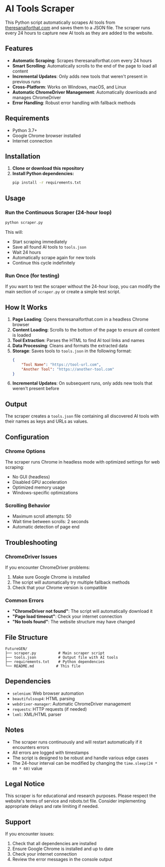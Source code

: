 # AI Tools Scraper

This Python script automatically scrapes AI tools from [theresanaiforthat.com](https://theresanaiforthat.com/) and saves them to a JSON file. The scraper runs every 24 hours to capture new AI tools as they are added to the website.

## Features

- **Automatic Scraping**: Scrapes theresanaiforthat.com every 24 hours
- **Smart Scrolling**: Automatically scrolls to the end of the page to load all content
- **Incremental Updates**: Only adds new tools that weren't present in previous runs
- **Cross-Platform**: Works on Windows, macOS, and Linux
- **Automatic ChromeDriver Management**: Automatically downloads and manages ChromeDriver
- **Error Handling**: Robust error handling with fallback methods

## Requirements

- Python 3.7+
- Google Chrome browser installed
- Internet connection

## Installation

1. **Clone or download this repository**
2. **Install Python dependencies:**
   ```bash
   pip install -r requirements.txt
   ```

## Usage

### Run the Continuous Scraper (24-hour loop)

```bash
python scraper.py
```

This will:
- Start scraping immediately
- Save all found AI tools to `tools.json`
- Wait 24 hours
- Automatically scrape again for new tools
- Continue this cycle indefinitely

### Run Once (for testing)

If you want to test the scraper without the 24-hour loop, you can modify the main section of `scraper.py` or create a simple test script.

## How It Works

1. **Page Loading**: Opens theresanaiforthat.com in a headless Chrome browser
2. **Content Loading**: Scrolls to the bottom of the page to ensure all content is loaded
3. **Tool Extraction**: Parses the HTML to find AI tool links and names
4. **Data Processing**: Cleans and formats the extracted data
5. **Storage**: Saves tools to `tools.json` in the following format:
   ```json
   {
       "Tool Name": "https://tool-url.com",
       "Another Tool": "https://another-tool.com"
   }
   ```
6. **Incremental Updates**: On subsequent runs, only adds new tools that weren't present before

## Output

The scraper creates a `tools.json` file containing all discovered AI tools with their names as keys and URLs as values.

## Configuration

### Chrome Options
The scraper runs Chrome in headless mode with optimized settings for web scraping:
- No GUI (headless)
- Disabled GPU acceleration
- Optimized memory usage
- Windows-specific optimizations

### Scrolling Behavior
- Maximum scroll attempts: 50
- Wait time between scrolls: 2 seconds
- Automatic detection of page end

## Troubleshooting

### ChromeDriver Issues
If you encounter ChromeDriver problems:
1. Make sure Google Chrome is installed
2. The script will automatically try multiple fallback methods
3. Check that your Chrome version is compatible

### Common Errors
- **"ChromeDriver not found"**: The script will automatically download it
- **"Page load timeout"**: Check your internet connection
- **"No tools found"**: The website structure may have changed

## File Structure

```
FutureGEN/
├── scraper.py          # Main scraper script
├── tools.json          # Output file with AI tools
├── requirements.txt    # Python dependencies
└── README.md          # This file
```

## Dependencies

- `selenium`: Web browser automation
- `beautifulsoup4`: HTML parsing
- `webdriver-manager`: Automatic ChromeDriver management
- `requests`: HTTP requests (if needed)
- `lxml`: XML/HTML parser

## Notes

- The scraper runs continuously and will restart automatically if it encounters errors
- All errors are logged with timestamps
- The script is designed to be robust and handle various edge cases
- The 24-hour interval can be modified by changing the `time.sleep(24 * 60 * 60)` value

## Legal Notice

This scraper is for educational and research purposes. Please respect the website's terms of service and robots.txt file. Consider implementing appropriate delays and rate limiting if needed.

## Support

If you encounter issues:
1. Check that all dependencies are installed
2. Ensure Google Chrome is installed and up to date
3. Check your internet connection
4. Review the error messages in the console output
